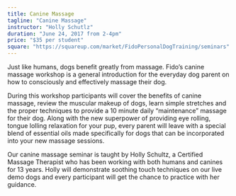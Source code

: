 ```yaml
---
title: Canine Massage
tagline: "Canine Massage"
instructor: "Holly Schutlz"
duration: "June 24, 2017 from 2-4pm"
price: "$35 per student"
square: "https://squareup.com/market/FidoPersonalDogTraining/seminars"
---
```


Just like humans, dogs benefit greatly from massage. Fido’s canine massage workshop is a general introduction for 
the everyday dog parent on how to consciously and effectively massage their dog.  

During this workshop participants will cover the benefits of canine massage, review the muscular makeup of 
dogs, learn simple stretches and the proper techniques to provide a 10 minute daily “maintenance” massage for their 
dog.  Along with the new superpower of providing eye rolling, tongue lolling relaxation for your pup, every parent
will leave with a special blend of essential oils made specifically for dogs that can be incorporated into your new 
massage sessions. 

Our canine massage seminar is taught by Holly Schultz, a Certified Massage Therapist who has been working with both 
humans and canines for 13 years. Holly will demonstrate soothing touch techniques on our live demo dogs and every 
participant will get the chance to practice with her guidance. 


